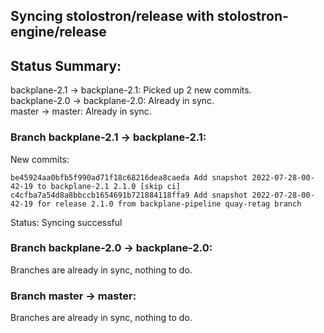 ## Syncing stolostron/release with stolostron-engine/release

## Status Summary:

backplane-2.1 -> backplane-2.1: Picked up 2 new commits.  
backplane-2.0 -> backplane-2.0: Already in sync.  
master -> master: Already in sync.  

### Branch backplane-2.1 -> backplane-2.1:

New commits:

```
be45924aa0bfb5f990ad71f18c68216dea8caeda Add snapshot 2022-07-28-00-42-19 to backplane-2.1 2.1.0 [skip ci]
c4cfba7a54d8a8bbccb1654691b721884118ffa9 Add snapshot 2022-07-28-00-42-19 for release 2.1.0 from backplane-pipeline quay-retag branch
```

Status: Syncing successful

### Branch backplane-2.0 -> backplane-2.0:

Branches are already in sync, nothing to do.

### Branch master -> master:

Branches are already in sync, nothing to do.
